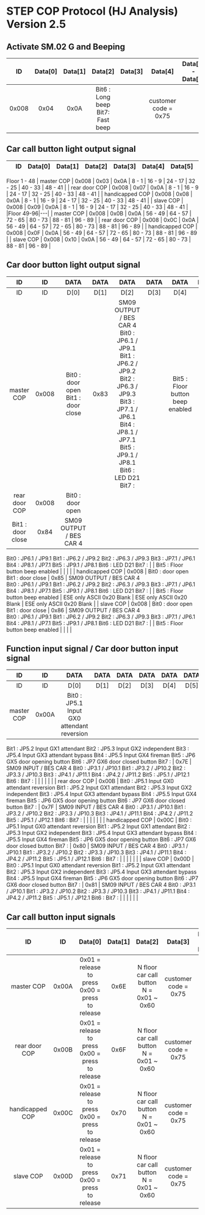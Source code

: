 # STEP COP Protocol (HJ Analysis) Version 2.5

## Activate SM.02 G and Beeping
| ID 	| Data[0] | Data[1] | Data[2] | Data[3] | Data[4] | Data[5] <br/> - <br/> Data[7]|
|:-----:|:----:|:----:|:--------------------------------:|:----:|:--------------------:|:----:|
| 0x008 | 0x04 | 0x0A | Bit6 : Long beep Bit7: Fast beep |  | customer code = 0x75 |  |

## Car call button light output signal
|| ID | Data[0] | Data[1] | Data[2] | Data[3] | Data[4] | Data[5] | Data[6] | Data[7] |
|:---------------:|:-----:|:----:|:----:|:-------:|:-------:|:-------:|:-------:|:-------:|:-------:|
<td colspan="8"> Floor 1 - 48 </td> 
| master COP | 0x008 | 0x03 | 0x0A | 8 - 1 | 16 - 9 | 24 - 17 | 32 - 25 | 40 - 33 | 48 - 41 |
| rear door COP | 0x008 | 0x07 | 0x0A | 8 - 1 | 16 - 9 | 24 - 17 | 32 - 25 | 40 - 33 | 48 - 41 |
| handicapped COP | 0x008 | 0x08 | 0x0A | 8 - 1 | 16 - 9 | 24 - 17 | 32 - 25 | 40 - 33 | 48 - 41 |
| slave COP | 0x008 | 0x09 | 0x0A | 8 - 1 | 16 - 9 | 24 - 17 | 32 - 25 | 40 - 33 | 48 - 41 |
|Floor 49-96|---|
| master COP | 0x008 | 0x0B | 0x0A | 56 - 49 | 64 - 57 | 72 - 65 | 80 - 73 | 88 - 81 | 96 - 89 |
| rear door COP | 0x008 | 0x0C | 0x0A | 56 - 49 | 64 - 57 | 72 - 65 | 80 - 73 | 88 - 81 | 96 - 89 |
| handicapped COP | 0x008 | 0x0F | 0x0A | 56 - 49 | 64 - 57 | 72 - 65 | 80 - 73 | 88 - 81 | 96 - 89 |
| slave COP | 0x008 | 0x10 | 0x0A | 56 - 49 | 64 - 57 | 72 - 65 | 80 - 73 | 88 - 81 | 96 - 89 |

## Car door button light output signal
| ID | ID | DATA | DATA | DATA | DATA | DATA | DATA | DATA | DATA |
|:---------------:|:-----:|:----------------------------------:|:----:|:-----------------------------------------------------------------------------------------------------------------------------------------------------------------------------------------------:|:----:|:--------------------------------:|:-------------------------:|:--------------------------:|:-------------------------:|
| ID | ID | D[0] | D[1] | D[2] | D[3] | D[4] | D[5] | D[6] | D[7] |
| master COP | 0x008 | Bit0 : door open <br/> Bit1 : door close | 0x83 | SM09 OUTPUT / BES CAR 4 <br/> Bit0 : JP6.1    / JP9.1 <br/> Bit1 : JP6.2    / JP9.2 <br/> Bit2 : JP6.3    / JP9.3 <br/> Bit3 : JP7.1    / JP6.1 <br/> Bit4 : JP8.1    / JP7.1 <br/> Bit5 : JP9.1    / JP8.1 <br/> Bit6 : LED D21 <br/> Bit7 : |  | Bit5 : Floor button beep enabled |  |  |  |
| rear door COP | 0x008 | Bit0 : door open
Bit1 : door close | 0x84 | SM09 OUTPUT / BES CAR 4  
Bit0 : JP6.1    / JP9.1
Bit1 : JP6.2    / JP9.2
Bit2 : JP6.3    / JP9.3
Bit3 : JP7.1    / JP6.1
Bit4 : JP8.1    / JP7.1
Bit5 : JP9.1    / JP8.1
Bit6 : LED D21
Bit7 : |  | Bit5 : Floor button beep enabled |  |  |  |
| handicapped COP | 0x008 | Bit0 : door open
Bit1 : door close | 0x85 | SM09 OUTPUT / BES CAR 4  
Bit0 : JP6.1    / JP9.1
Bit1 : JP6.2    / JP9.2
Bit2 : JP6.3    / JP9.3
Bit3 : JP7.1    / JP6.1
Bit4 : JP8.1    / JP7.1
Bit5 : JP9.1    / JP8.1
Bit6 : LED D21
Bit7 : |  | Bit5 : Floor button beep enabled | ESE only
ASCII
0x20 Blank | ESE only 
ASCII
0x20 Blank | ESE only ASCII
0x20 Blank |
| slave COP | 0x008 | Bit0 : door open
Bit1 : door close | 0x86 | SM09 OUTPUT / BES CAR 4  
Bit0 : JP6.1    / JP9.1
Bit1 : JP6.2    / JP9.2
Bit2 : JP6.3    / JP9.3
Bit3 : JP7.1    / JP6.1
Bit4 : JP8.1    / JP7.1
Bit5 : JP9.1    / JP8.1
Bit6 : LED D21
Bit7 : |  | Bit5 : Floor button beep enabled |  |  |  |


## Function input signal / Car door button input signal
| ID | ID | DATA | DATA | DATA | DATA | DATA | DATA | DATA | DATA |
|:---------------:|:-----:|:-----------------------------------------------------------------------------------------------------------------------------------------------------------------------------------------------------------------------------------------------------------------:|:----:|:--------------------------------------------------------------------------------------------------------------------------------------------------------------------------------:|:----:|:----:|:----:|:----:|:----:|
| ID | ID | D[0] | D[1] | D[2] | D[3] | D[4] | D[5] | D[6] | D[7] |
| master COP | 0x00A | Bit0 : JP5.1 Input GX0 attendant reversion
Bit1 : JP5.2 Input GX1 attendant
Bit2 : JP5.3 Input GX2 independent
Bit3 : JP5.4 Input GX3 attendant bypass
Bit4 : JP5.5 Input GX4 fireman
Bit5 : JP6 GX5 door opening button
Bit6 : JP7 GX6 door closed button
Bit7 : | 0x7E | SM09 INPUT / BES CAR 4
Bit0 : JP3.1  / JP10.1 
Bit1 : JP3.2  / JP10.2
Bit2 : JP3.3  / JP10.3
Bit3 : JP4.1  / JP11.1
Bit4 : JP4.2  / JP11.2
Bit5 : JP5.1  / JP12.1
Bit6 : 
Bit7 : |  |  |  |  |  |
| rear door COP | 0x00B | Bit0 : JP5.1 Input GX0 attendant reversion
Bit1 : JP5.2 Input GX1 attendant
Bit2 : JP5.3 Input GX2 independent
Bit3 : JP5.4 Input GX3 attendant bypass
Bit4 : JP5.5 Input GX4 fireman
Bit5 : JP6 GX5 door opening button
Bit6 : JP7 GX6 door closed button
Bit7 : | 0x7F | SM09 INPUT / BES CAR 4
Bit0 : JP3.1  / JP10.1 
Bit1 : JP3.2  / JP10.2
Bit2 : JP3.3  / JP10.3
Bit3 : JP4.1  / JP11.1
Bit4 : JP4.2  / JP11.2
Bit5 : JP5.1  / JP12.1
Bit6 : 
Bit7 : |  |  |  |  |  |
| handicapped COP | 0x00C | Bit0 : JP5.1 Input GX0 attendant reversion
Bit1 : JP5.2 Input GX1 attendant
Bit2 : JP5.3 Input GX2 independent
Bit3 : JP5.4 Input GX3 attendant bypass
Bit4 : JP5.5 Input GX4 fireman
Bit5 : JP6 GX5 door opening button
Bit6 : JP7 GX6 door closed button
Bit7 : | 0x80 | SM09 INPUT / BES CAR 4
Bit0 : JP3.1  / JP10.1 
Bit1 : JP3.2  / JP10.2
Bit2 : JP3.3  / JP10.3
Bit3 : JP4.1  / JP11.1
Bit4 : JP4.2  / JP11.2
Bit5 : JP5.1  / JP12.1
Bit6 : 
Bit7 : |  |  |  |  |  |
| slave COP | 0x00D | Bit0 : JP5.1 Input GX0 attendant reversion
Bit1 : JP5.2 Input GX1 attendant
Bit2 : JP5.3 Input GX2 independent
Bit3 : JP5.4 Input GX3 attendant bypass
Bit4 : JP5.5 Input GX4 fireman
Bit5 : JP6 GX5 door opening button
Bit6 : JP7 GX6 door closed button
Bit7 : | 0x81 | SM09 INPUT / BES CAR 4
Bit0 : JP3.1  / JP10.1 
Bit1 : JP3.2  / JP10.2
Bit2 : JP3.3  / JP10.3
Bit3 : JP4.1  / JP11.1
Bit4 : JP4.2  / JP11.2
Bit5 : JP5.1  / JP12.1
Bit6 : 
Bit7 : |  |  |  |  |  |

## Car call button input signals
| ID | ID | Data[0] | Data[1] | Data[2] | Data[3] | Data[4] <br/> - <br/> Data[7] | 
|:---------------:|:-----:|:-----------------------------------------------:|:----:|:---------------------------------------:|:--------------------:|:----:|
| master COP | 0x00A | 0x01 = release to press <br/> 0x00 = press to release | 0x6E | N floor car call button N = 0x01 ~ 0x60 | customer code = 0x75 |  |   
| rear door COP | 0x00B | 0x01 = release to press <br/> 0x00 = press to release | 0x6F | N floor car call button N = 0x01 ~ 0x60 | customer code = 0x75 |  | 
| handicapped COP | 0x00C | 0x01 = release to press <br/> 0x00 = press to release | 0x70 | N floor car call button N = 0x01 ~ 0x60 | customer code = 0x75 |  |
| slave COP | 0x00D | 0x01 = release to press <br/> 0x00 = press to release | 0x71 | N floor car call button N = 0x01 ~ 0x60 | customer code = 0x75 |  | 

